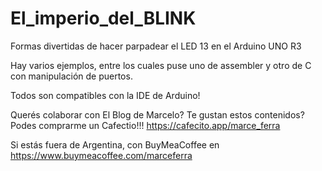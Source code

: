 # El_imperio_del_BLINK
Formas divertidas de hacer parpadear el LED 13 en el Arduino UNO R3

Hay varios ejemplos, entre los cuales puse uno de assembler y otro de C con manipulación de puertos.

Todos son compatibles con la IDE de Arduino!

Querés colaborar con El Blog de Marcelo? Te gustan estos contenidos? Podes comprarme un Cafectio!!! https://cafecito.app/marce_ferra

Si estás fuera de Argentina, con BuyMeaCoffee en https://www.buymeacoffee.com/marceferra
